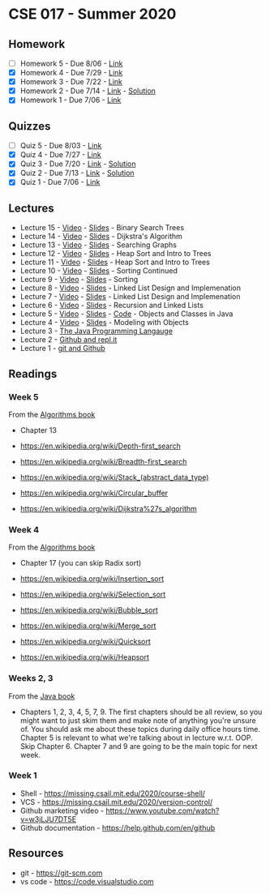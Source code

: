 # CSE 017 - Summer 2020

## Homework

- [ ] Homework 5 - Due 8/06 - [Link](https://classroom.github.com/a/9-2rSX6F)
- [x] Homework 4 - Due 7/29 - [Link](https://classroom.github.com/a/EH_dQPYZ)
- [x] Homework 3 - Due 7/22 - [Link](https://classroom.github.com/a/F-VbjCFc)
- [x] Homework 2 - Due 7/14 - [Link](https://classroom.github.com/a/GcvoDPXZ) - [Solution](https://github.com/LehighCSE/cse017-hw2/blob/solved/Team.java)
- [x] Homework 1 - Due 7/06 - [Link](https://github.com/LehighCSE/CSE017-S20/blob/master/Homework1.md)

## Quizzes

- [ ] Quiz 5 - Due 8/03 - [Link](https://classroom.github.com/a/2p0GZKGY)
- [x] Quiz 4 - Due 7/27 - [Link](https://classroom.github.com/a/zGqRbhWJ)
- [x] Quiz 3 - Due 7/20 - [Link](https://classroom.github.com/a/lA2iEgXb) - [Solution](https://github.com/cmontella/cse017-quiz3/blob/solution/README.md)
- [x] Quiz 2 - Due 7/13 - [Link](https://classroom.github.com/a/8Eh_G18D) - [Solution](https://github.com/LehighCSE/CSE017-S20/blob/master/Quizzes/CSE%20017%20-%20Quiz%202%20Solution.md)
- [x] Quiz 1 - Due 7/06 - [Link](https://classroom.github.com/a/DkTL7hmH)

## Lectures

- Lecture 15 - [Video](https://youtu.be/4WXbZFtaPrA) - [Slides](https://github.com/LehighCSE/CSE017-S20/raw/master/Slides/Lecture%2015.pptx) - Binary Search Trees
- Lecture 14 - [Video](https://youtu.be/fqBHJZ4djH4) - [Slides](https://github.com/LehighCSE/CSE017-S20/blob/master/Slides/Dijkstra's%20Example.pptx?raw=true) - Dijkstra's Algorithm
- Lecture 13 - [Video](https://youtu.be/hMK8qmXxAYY) - [Slides](https://github.com/LehighCSE/CSE017-S20/raw/master/Slides/Lecture%2013.pptx) - Searching Graphs
- Lecture 12 - [Video](https://youtu.be/lEYiDNrcCdk) - [Slides](https://github.com/LehighCSE/CSE017-S20/raw/master/Slides/Lecture%2012.pptx) - Heap Sort and Intro to Trees
- Lecture 11 - [Video](https://youtu.be/UEY1VdYVhck) - [Slides](https://github.com/LehighCSE/CSE017-S20/raw/master/Slides/Lecture%2011.pptx) - Heap Sort and Intro to Trees
- Lecture 10 - [Video](https://youtu.be/S06PkYmDm2I) - [Slides](https://github.com/LehighCSE/CSE017-S20/raw/master/Slides/Lecture%2010.pptx) - Sorting Continued
- Lecture 9 - [Video](https://youtu.be/ZGLogsI76xs) - [Slides](https://github.com/LehighCSE/CSE017-S20/raw/master/Slides/Lecture%209.pptx) - Sorting 
- Lecture 8 - [Video](https://youtu.be/U1K0V8d60Tw) - [Slides](https://github.com/LehighCSE/CSE017-S20/raw/master/Slides/Lecture%208.pptx) - Linked List Design and Implemenation
- Lecture 7 - [Video](https://youtu.be/Idk3ir8yHj0) - [Slides](https://github.com/LehighCSE/CSE017-S20/raw/master/Slides/Lecture%207.pptx) - Linked List Design and Implemenation
- Lecture 6 - [Video](https://youtu.be/P5cfoNvSNWA) - [Slides](https://github.com/LehighCSE/CSE017-S20/raw/master/Slides/Lecture%206.pptx) - Recursion and Linked Lists 
- Lecture 5 - [Video](https://youtu.be/-MWJ7xyfaRQ) - [Slides](https://github.com/LehighCSE/CSE017-S20/raw/master/Slides/Lecture%205.pptx) - [Code](https://repl.it/@cmontella/DarkmagentaPeriodicOutlier#Main.java) - Objects and Classes in Java
- Lecture 4 - [Video](https://youtu.be/5l6_cTosLuY) - [Slides](https://github.com/LehighCSE/CSE017-S20/raw/master/Slides/Lecture%204.pptx) - Modeling with Objects
- Lecture 3 - [The Java Programming Langauge](https://youtu.be/TVVl9ZOZlwo)
- Lecture 2 - [Github and repl.it](https://youtu.be/--kztlb8mDY)
- Lecture 1 - [git and Github](https://youtu.be/6LaLj-WcSn8)

## Readings

### Week 5

From the [Algorithms book](https://open.umn.edu/opentextbooks/textbooks/think-data-structures-algorithms-and-information-retrieval-in-java)

- Chapter 13

- https://en.wikipedia.org/wiki/Depth-first_search
- https://en.wikipedia.org/wiki/Breadth-first_search
- https://en.wikipedia.org/wiki/Stack_(abstract_data_type)
- https://en.wikipedia.org/wiki/Circular_buffer
- https://en.wikipedia.org/wiki/Dijkstra%27s_algorithm

### Week 4

From the [Algorithms book](https://open.umn.edu/opentextbooks/textbooks/think-data-structures-algorithms-and-information-retrieval-in-java)

- Chapter 17 (you can skip Radix sort)

- https://en.wikipedia.org/wiki/Insertion_sort
- https://en.wikipedia.org/wiki/Selection_sort
- https://en.wikipedia.org/wiki/Bubble_sort
- https://en.wikipedia.org/wiki/Merge_sort
- https://en.wikipedia.org/wiki/Quicksort
- https://en.wikipedia.org/wiki/Heapsort

### Weeks 2, 3

From the [Java book](https://open.umn.edu/opentextbooks/textbooks/introduction-to-programming-using-java-seventh-edition)

- Chapters 1, 2, 3, 4, 5, 7, 9. The first chapters should be all review, so you might want to just skim them and make note of anything you're unsure of. You should ask me about these topics during daily office hours time. Chapter 5 is relevant to what we're talking about in lecture w.r.t. OOP. Skip Chapter 6. Chapter 7 and 9 are going to be the main topic for next week. 

### Week 1

- Shell - https://missing.csail.mit.edu/2020/course-shell/
- VCS - https://missing.csail.mit.edu/2020/version-control/
- Github marketing video - https://www.youtube.com/watch?v=w3jLJU7DT5E
- Github documentation - https://help.github.com/en/github

## Resources

- git - https://git-scm.com
- vs code - https://code.visualstudio.com
